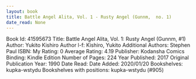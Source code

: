 ```yaml
---
layout: book
title: Battle Angel Alita, Vol. 1 - Rusty Angel (Gunnm,  no. 1)
date_read: None
---
```


Book Id: 41595673
Title: Battle Angel Alita, Vol. 1: Rusty Angel (Gunnm, #1)
Author: Yukito Kishiro
Author l-f: Kishiro, Yukito
Additional Authors: Stephen Paul
ISBN: 
My Rating: 0
Average Rating: 4.19
Publisher: Kodansha Comics
Binding: Kindle Edition
Number of Pages: 224
Year Published: 2017
Original Publication Year: 1990
Date Read: 
Date Added: 2020/01/20
Bookshelves: kupka-wstydu
Bookshelves with positions: kupka-wstydu (#905)

